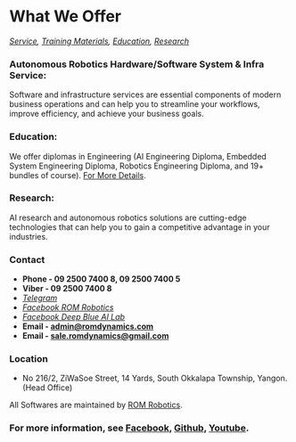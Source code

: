 # What We Offer
*[Service](https://dynamics.com),    [Training Materials](./trainingmaterials.md),    [Education](./education.md),     [Research](https://www.facebook.com/profile.php?id=100089316612691&mibextid=ZbWKwL
)*

### Autonomous Robotics Hardware/Software System & Infra Service:
Software and infrastructure services are essential components of modern business operations and can help you to streamline your workflows, improve efficiency, and achieve your business goals.

### Education:
We offer diplomas in Engineering (AI Engineering Diploma, Embedded System Engineering Diploma, Robotics Engineering Diploma, and 19+ bundles of course). [For More Details](./education.md).
    
### Research:
AI research and autonomous robotics solutions are cutting-edge technologies that can help you to gain a competitive advantage in your industries.

### Contact
- **Phone - 09 2500 7400 8, 09 2500 7400 5**
- **Viber - 09 2500 7400 8**
- *[Telegram](https://t.me/rom_dynamics)*
- *[Facebook ROM Robotics](https://www.facebook.com/ROMROBOTS/)*
- *[Facebook Deep Blue AI Lab](https://www.facebook.com/deepblueailab/)*
- **Email - admin@romdynamics.com**
- **Email - sale.romdynamics@gmail.com**

### Location
*   No 216/2, ZiWaSoe Street, 14 Yards, South Okkalapa Township, Yangon. (Head Office)

All Softwares are maintained by [ROM Robotics](https://github.com/ROM-robotic).

### For more information, see [Facebook](https://www.facebook.com/profile.php?id=100089316612691&mibextid=ZbWKwL), [Github](https://github.com/ROM-robotics), [Youtube](https://www.youtube.com/@ROMROBOTICS).

